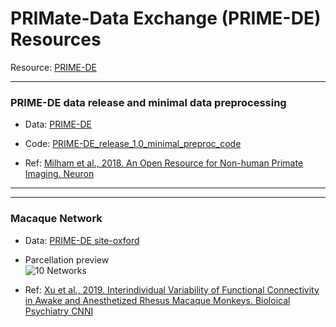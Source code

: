 # PRIMate-Data Exchange (PRIME-DE) Resources
Resource: [PRIME-DE](http://fcon_1000.projects.nitrc.org/indi/indiPRIME.html)

--- 
### PRIME-DE data release and minimal data preprocessing
- Data: [PRIME-DE](http://fcon_1000.projects.nitrc.org/indi/indiPRIME.html)

- Code: [PRIME-DE_release_1.0_minimal_preproc_code](https://github.com/TingsterX/PRIME-DE/tree/master/PRIME-DE_release_1.0_minimal_preproc_code)

- Ref: [Milham et al., 2018. An Open Resource for Non-human Primate Imaging. Neuron](https://www.cell.com/neuron/fulltext/S0896-6273(18)30768-2?_returnURL=https%3A%2F%2Flinkinghub.elsevier.com%2Fretrieve%2Fpii%2FS0896627318307682%3Fshowall%3Dtrue)


---


---

### Macaque Network

- Data: [PRIME-DE site-oxford](http://fcon_1000.projects.nitrc.org/indi/PRIME/oxford.html)

- Parcellation preview\
![10 Networks](https://github.com/TingsterX/PRIME-DE/blob/master/MacaqueParcellation/Xu2019-BPCNNI/preview_10Networks.jpeg)

- Ref: [Xu et al., 2019. Interindividual Variability of Functional Connectivity in Awake and Anesthetized Rhesus Macaque Monkeys. Bioloical Psychiatry CNNI](https://www.biologicalpsychiatrycnni.org/article/S2451-9022(19)30066-7/fulltext)

